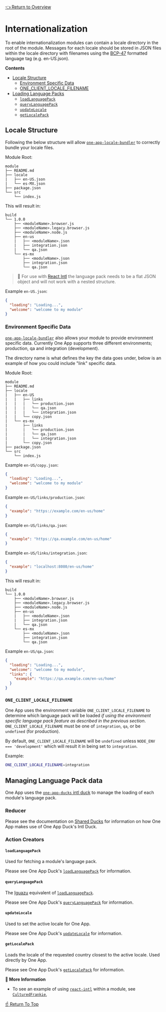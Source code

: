 <!--ONE-DOCS-HIDE start-->
[👈 Return to Overview](../README.md)
<!--ONE-DOCS-HIDE end-->

# Internationalization

To enable internationalization modules can contain a locale directory in the root of
the module. Messages for each locale should be stored in JSON files within
the locale directory with filenames using the [BCP-47](https://tools.ietf.org/html/bcp47) formatted language tag
(e.g. en-US.json).

**Contents**
* [Locale Structure](#locale-structure)
  * [Environment Specific Data](#environment-specific-data)
  * [ONE_CLIENT_LOCALE_FILENAME](#ONE_CLIENT_LOCALE_FILENAME)
* [Loading Language Packs](#loading-language-packs)
  * [`loadLanguagePack`](#loadLanguagePack)
  * [`queryLanguagePack`](#queryLanguagePack)
  * [`updateLocale`](#updateLocale)
  * [`getLocalePack`](#getLocalePack)


## Locale Structure

Following the below structure will allow [`one-app-locale-bundler`](https://github.com/americanexpress/one-app-cli/tree/master/packages/one-app-locale-bundler) to correctly
bundle your locale files.

Module Root:
```
module
├── README.md
├── locale
|   ├── en-US.json
|   └── es-MX.json
├── package.json
└── src
    └── index.js
```

This will result in:
```
build
└── 1.0.0
    ├── <moduleName>.browser.js
    ├── <moduleName>.legacy.browser.js
    ├── <moduleName>.node.js
    ├── en-us
    |   ├── <moduleName>.json
    |   ├── integration.json
    |   └── qa.json
    └── es-mx
        ├── <moduleName>.json
        ├── integration.json
        └── qa.json
```

> 💬 For use with [React Intl](https://github.com/formatjs/react-intl) the language pack needs
> to be a flat JSON object and will not work with a nested structure.

Example `en-US.json`:
```JSON
{
  "loading": "Loading...",
  "welcome": "welcome to my module"
}
```

### Environment Specific Data

[`one-app-locale-bundler`](https://github.com/americanexpress/one-app-cli/tree/master/packages/one-app-locale-bundler) also allows your module to provide environment
specific data. Currently One App supports three different environments;
production, qa and integration (development).

The directory name is what defines the key the data goes under,
below is an example of how you could include "link" specific data.


Module Root:
```
module
├── README.md
├── locale
|   ├── en-US
|   |   ├── links
|   |   |   └── production.json
|   |   |   └── qa.json
|   |   |   └── integration.json
|   |   └── copy.json
|   └── es-mx
|       ├── links
|       |   └── production.json
|       |   └── qa.json
|       |   └── integration.json
|       └── copy.json
├── package.json
└── src
    └── index.js
```

Example `en-US/copy.json`:
```JSON
{
  "loading": "Loading...",
  "welcome": "welcome to my module"
}
```

Example `en-US/links/production.json`:
```JSON
{
  "example": "https://example.com/en-us/home"
}
```

Example `en-US/links/qa.json`:
```JSON
{
  "example": "https://qa.example.com/en-us/home"
}
```

Example `en-US/links/integration.json`:
```JSON
{
  "example": "localhost:8080/en-us/home"
}
```

This will result in:
```
build
└── 1.0.0
    ├── <moduleName>.browser.js
    ├── <moduleName>.legacy.browser.js
    ├── <moduleName>.node.js
    ├── en-us
    |   ├── <moduleName>.json
    |   ├── integration.json
    |   └── qa.json
    └── es-mx
        ├── <moduleName>.json
        ├── integration.json
        └── qa.json
```

Example `en-US/qa.json`:
```JSON
{
  "loading": "Loading...",
  "welcome": "welcome to my module",
  "links": {
    "example": "https://qa.example.com/en-us/home"
  }
}
```

### `ONE_CLIENT_LOCALE_FILENAME`

One App uses the environment variable `ONE_CLIENT_LOCALE_FILENAME` to
determine which language pack will be loaded *if using the environment
specific language pack feature as described in the previous section*.
`ONE_CLIENT_LOCALE_FILENAME` must be one of `integration`, `qa`, or
be `undefined` (for production).

By default, `ONE_CLIENT_LOCALE_FILENAME` will be `undefined` unless `NODE_ENV === 'development'`
which will result it in being set to `integration`.

Example:
```bash
ONE_CLIENT_LOCALE_FILENAME=integration
```

## Managing Language Pack data

One App uses the [`one-app-ducks` intl duck](https://github.com/americanexpress/one-app-ducks#intl-duck)
to manage the loading of each module's language pack.

### Reducer

Please see the documentation on [Shared Ducks](./state-management.md#intl-duck) for information on how One App makes use of One App Duck's Intl Duck.

### Action Creators

#### `loadLanguagePack`

Used for fetching a module's language pack.

Please see One App Duck's [`loadLanguagePack`](https://github.com/americanexpress/one-app-ducks#loadlanguagepack) for information.

#### `queryLanguagePack`

The [Iguazu](https://github.com/americanexpress/iguazu) equivalent of [`loadLanguagePack`](#loadlanguagepack).

Please see One App Duck's [`queryLanguagePack`](https://github.com/americanexpress/one-app-ducks#querylanguagepack) for information.

#### `updateLocale`

Used to set the active locale for One App.

Please see One App Duck's [`updateLocale`](https://github.com/americanexpress/one-app-ducks#updatelocale) for information.

#### `getLocalePack`

Loads the locale of the requested country closest to the active locale. Used directly by One App.

Please see One App Duck's [`getLocalePack`](https://github.com/americanexpress/one-app-ducks#getlocalepack) for information.


**📘 More Information**
* To see an example of using [`react-intl`](https://github.com/formatjs/react-intl) within a module, see [`CulturedFrankie`](../../../prod-sample/sample-modules/cultured-frankie/0.0.0/src/components/CulturedFrankie.jsx),


[☝️ Return To Top](#internationalization)
